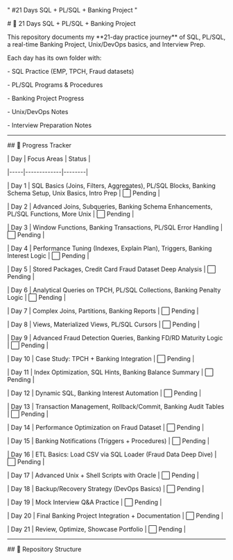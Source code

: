 " #21 Days SQL + PL/SQL + Banking Project "

\# 🚀 21 Days SQL + PL/SQL + Banking Project



This repository documents my \*\*21-day practice journey\*\* of SQL, PL/SQL, a real-time Banking Project, Unix/DevOps basics, and Interview Prep.



Each day has its own folder with:

\- SQL Practice (EMP, TPCH, Fraud datasets)

\- PL/SQL Programs \& Procedures

\- Banking Project Progress

\- Unix/DevOps Notes

\- Interview Preparation Notes



---



\## 📅 Progress Tracker



| Day | Focus Areas | Status |

|-----|-------------|--------|

| Day 1 | SQL Basics (Joins, Filters, Aggregates), PL/SQL Blocks, Banking Schema Setup, Unix Basics, Intro Prep | ⬜ Pending |

| Day 2 | Advanced Joins, Subqueries, Banking Schema Enhancements, PL/SQL Functions, More Unix | ⬜ Pending |

| Day 3 | Window Functions, Banking Transactions, PL/SQL Error Handling | ⬜ Pending |

| Day 4 | Performance Tuning (Indexes, Explain Plan), Triggers, Banking Interest Logic | ⬜ Pending |

| Day 5 | Stored Packages, Credit Card Fraud Dataset Deep Analysis | ⬜ Pending |

| Day 6 | Analytical Queries on TPCH, PL/SQL Collections, Banking Penalty Logic | ⬜ Pending |

| Day 7 | Complex Joins, Partitions, Banking Reports | ⬜ Pending |

| Day 8 | Views, Materialized Views, PL/SQL Cursors | ⬜ Pending |

| Day 9 | Advanced Fraud Detection Queries, Banking FD/RD Maturity Logic | ⬜ Pending |

| Day 10 | Case Study: TPCH + Banking Integration | ⬜ Pending |

| Day 11 | Index Optimization, SQL Hints, Banking Balance Summary | ⬜ Pending |

| Day 12 | Dynamic SQL, Banking Interest Automation | ⬜ Pending |

| Day 13 | Transaction Management, Rollback/Commit, Banking Audit Tables | ⬜ Pending |

| Day 14 | Performance Optimization on Fraud Dataset | ⬜ Pending |

| Day 15 | Banking Notifications (Triggers + Procedures) | ⬜ Pending |

| Day 16 | ETL Basics: Load CSV via SQL Loader (Fraud Data Deep Dive) | ⬜ Pending |

| Day 17 | Advanced Unix + Shell Scripts with Oracle | ⬜ Pending |

| Day 18 | Backup/Recovery Strategy (DevOps Basics) | ⬜ Pending |

| Day 19 | Mock Interview Q\&A Practice | ⬜ Pending |

| Day 20 | Final Banking Project Integration + Documentation | ⬜ Pending |

| Day 21 | Review, Optimize, Showcase Portfolio | ⬜ Pending |



---



\## 📂 Repository Structure





